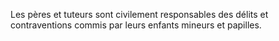 Les pères et tuteurs sont civilement responsables des délits et contraventions commis par leurs enfants mineurs et papilles.